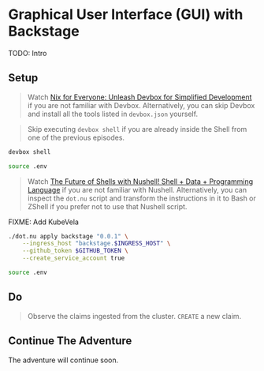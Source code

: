 # Graphical User Interface (GUI) with Backstage

TODO: Intro

## Setup

> Watch [Nix for Everyone: Unleash Devbox for Simplified Development](https://youtu.be/WiFLtcBvGMU) if you are not familiar with Devbox. Alternatively, you can skip Devbox and install all the tools listed in `devbox.json` yourself.

> Skip executing `devbox shell` if you are already inside the Shell from one of the previous episodes.

```bash
devbox shell

source .env
```

> Watch [The Future of Shells with Nushell! Shell + Data + Programming Language](https://youtu.be/zoX_S6d-XU4) if you are not familiar with Nushell. Alternatively, you can inspect the `dot.nu` script and transform the instructions in it to Bash or ZShell if you prefer not to use that Nushell script.

FIXME: Add KubeVela

```sh
./dot.nu apply backstage "0.0.1" \
    --ingress_host "backstage.$INGRESS_HOST" \
    --github_token $GITHUB_TOKEN \
    --create_service_account true

source .env
```

## Do

> Observe the claims ingested from the cluster.
> `CREATE` a new claim.

## Continue The Adventure

<!-- * [Graphical User Interface (GUI)](../gui/README.md) -->
The adventure will continue soon.